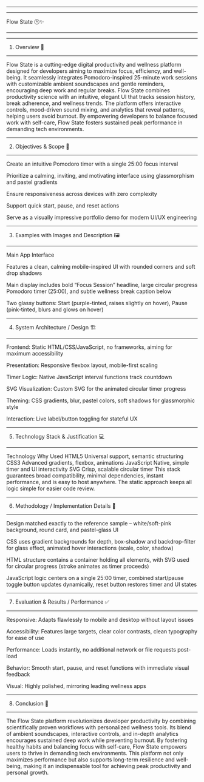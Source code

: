************************************************************************************************
************************************************************************************************

Flow State 🕒✨

************************************************************************************************
************************************************************************************************

1. Overview 📝

************************************************************************************************

Flow State is a cutting-edge digital productivity and wellness platform designed for developers aiming to maximize focus, efficiency, and well-being. It seamlessly integrates Pomodoro-inspired 25-minute work sessions with customizable ambient soundscapes and gentle reminders, encouraging deep work and regular breaks. Flow State combines productivity science with an intuitive, elegant UI that tracks session history, break adherence, and wellness trends. The platform offers interactive controls, mood-driven sound mixing, and analytics that reveal patterns, helping users avoid burnout. By empowering developers to balance focused work with self-care, Flow State fosters sustained peak performance in demanding tech environments.


************************************************************************************************

2. Objectives & Scope 🎯

************************************************************************************************

Create an intuitive Pomodoro timer with a single 25:00 focus interval

Prioritize a calming, inviting, and motivating interface using glassmorphism and pastel gradients

Ensure responsiveness across devices with zero complexity

Support quick start, pause, and reset actions

Serve as a visually impressive portfolio demo for modern UI/UX engineering

************************************************************************************************

3. Examples with Images and Description 🖼️

************************************************************************************************

Main App Interface

Features a clean, calming mobile-inspired UI with rounded corners and soft drop shadows

Main display includes bold “Focus Session” headline, large circular progress Pomodoro timer (25:00), and subtle wellness break caption below

Two glassy buttons: Start (purple-tinted, raises slightly on hover), Pause (pink-tinted, blurs and glows on hover)

************************************************************************************************

4. System Architecture / Design 🏗️

************************************************************************************************

Frontend: Static HTML/CSS/JavaScript, no frameworks, aiming for maximum accessibility

Presentation: Responsive flexbox layout, mobile-first scaling

Timer Logic: Native JavaScript interval functions track countdown

SVG Visualization: Custom SVG for the animated circular timer progress

Theming: CSS gradients, blur, pastel colors, soft shadows for glassmorphic style

Interaction: Live label/button toggling for stateful UX

************************************************************************************************

5. Technology Stack & Justification 💻

************************************************************************************************

Technology	Why Used
HTML5	Universal support, semantic structuring
CSS3	Advanced gradients, flexbox, animations
JavaScript	Native, simple timer and UI interactivity
SVG	Crisp, scalable circular timer
This stack guarantees broad compatibility, minimal dependencies, instant performance, and is easy to host anywhere. The static approach keeps all logic simple for easier code review.

************************************************************************************************

6. Methodology / Implementation Details 🔧

************************************************************************************************

Design matched exactly to the reference sample – white/soft-pink background, round card, and pastel-glass UI

CSS uses gradient backgrounds for depth, box-shadow and backdrop-filter for glass effect, animated hover interactions (scale, color, shadow)

HTML structure contains a container holding all elements, with SVG used for circular progress (stroke animates as timer proceeds)

JavaScript logic centers on a single 25:00 timer, combined start/pause toggle button updates dynamically, reset button restores timer and UI states

************************************************************************************************

7. Evaluation & Results / Performance ✅

************************************************************************************************

Responsive: Adapts flawlessly to mobile and desktop without layout issues

Accessibility: Features large targets, clear color contrasts, clean typography for ease of use

Performance: Loads instantly, no additional network or file requests post-load

Behavior: Smooth start, pause, and reset functions with immediate visual feedback

Visual: Highly polished, mirroring leading wellness apps

************************************************************************************************

8. Conclusion 🌟

************************************************************************************************

The Flow State platform revolutionizes developer productivity by combining scientifically proven workflows with personalized wellness tools. Its blend of ambient soundscapes, interactive controls, and in-depth analytics encourages sustained deep work while preventing burnout. By fostering healthy habits and balancing focus with self-care, Flow State empowers users to thrive in demanding tech environments. This platform not only maximizes performance but also supports long-term resilience and well-being, making it an indispensable tool for achieving peak productivity and personal growth.
